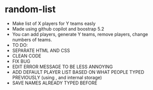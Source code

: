 # random-list
* Make list of X players for Y teams easly
* Made using github copilot and boostrap 5.2
* You can add players, generate Y teams, remove players, change numbers of teams.
* TO DO:
* SEPARATE HTML AND CSS
* CLEAN CODE
* FIX BUG
* EDIT ERROR MESSAGE TO BE LESS ANNOYING
* ADD DEFAULT PLAYER LIST BASED ON WHAT PEOPLE TYPED PREVIOUSLY (using <data list>, and internal storage)
* SAVE NAMES ALREADY TYPED BEFORE
